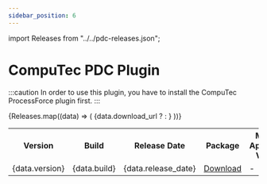 ```yaml
---
sidebar_position: 6
---
```


import Releases from "../../pdc-releases.json";

# CompuTec PDC Plugin

:::caution
    In order to use this plugin, you have to install the CompuTec ProcessForce plugin first.
:::

<table>
  <tr>
    <th>Version</th>
    <th>Build</th>
    <th>Release Date</th>
    <th>Package</th>
    <th>Minimal AppEngine Version</th>
    <th>Minimal related ProcessForce version</th>
  </tr>
  {Releases.map((data) => (
    <tr>
      <td>{data.version}</td>
      <td>{data.build}</td>
      <td>{data.release_date}</td>
      {data.download_url ? <td><a href={data.download_url}>Download</a></td> : <td>-</td>}
      <td>{data.minimal_ae_version}</td>
      <td>{data.requirements[0]}</td>
    </tr>
  ))}
</table>
